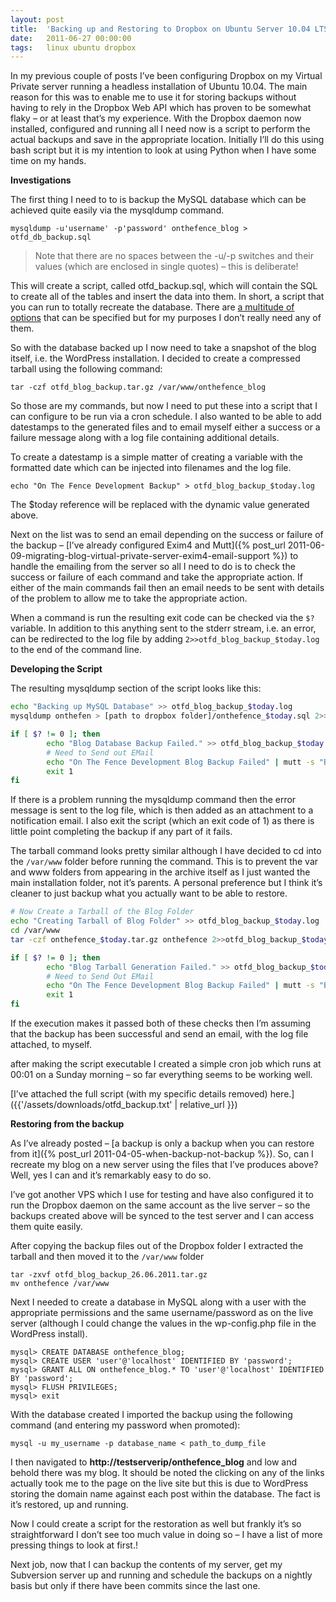 ```yaml
---
layout: post
title:  'Backing up and Restoring to Dropbox on Ubuntu Server 10.04 LTS'
date:   2011-06-27 00:00:00
tags:   linux ubuntu dropbox
---
```

In my previous couple of posts I’ve been configuring Dropbox on my Virtual Private server running a headless installation of Ubuntu 10.04. The main reason for this was to enable me to use it for storing backups without having to rely in the Dropbox Web API which has proven to be somewhat flaky – or at least that’s my experience. With the Dropbox daemon now installed, configured and running all I need now is a script to perform the actual backups and save in the appropriate location. Initially I’ll do this using bash script but it is my intention to look at using Python when I have some time on my hands.
<!--more-->
**Investigations**

The first thing I need to to is backup the MySQL database which can be achieved quite easily via the mysqldump command.

```
mysqldump -u'username' -p'password' onthefence_blog > otfd_db_backup.sql
```
>Note that there are no spaces between the -u/-p switches and their values (which are enclosed in single quotes) – this is deliberate!

This will create a script, called otfd_backup.sql, which will contain the SQL to create all of the tables and insert the data into them. In short, a script that you can run to totally recreate the database. There are <a href='http://dev.mysql.com/doc/refman/5.6/en/mysqldump.html' target='_blank'>a multitude of options</a> that can be specified but for my purposes I don’t really need any of them.

So with the database backed up I now need to take a snapshot of the blog itself, i.e. the WordPress installation. I decided to create a compressed tarball using the following command:

```
tar -czf otfd_blog_backup.tar.gz /var/www/onthefence_blog
```

So those are my commands, but now I need to put these into a script that I can configure to be run via a cron schedule. I also wanted to be able to add datestamps to the generated files and to email myself either a success or a failure message along with a log file containing additional details.

To create a datestamp is a simple matter of creating a variable with the formatted date which can be injected into filenames and the log file.

```
echo "On The Fence Development Backup" > otfd_blog_backup_$today.log
```

The $today reference will be replaced with the dynamic value generated above.

Next on the list was to send an email depending on the success or failure of the backup – [I’ve already configured Exim4 and Mutt]({% post_url 2011-06-09-migrating-blog-virtual-private-server-exim4-email-support %})  to handle the emailing from the server so all I need to do is to check the success or failure of each command and take the appropriate action. If either of the main commands fail then an email needs to be sent with details of the problem to allow me to take the appropriate action.

When a command is run the resulting exit code can be checked via the `$?` variable. In addition to this anything sent to the stderr stream, i.e. an error, can be redirected to the log file by adding `2>>otfd_blog_backup_$today.log` to the end of the command line.

**Developing the Script**

The resulting mysqldump section of the script looks like this:
```bash
echo "Backing up MySQL Database" >> otfd_blog_backup_$today.log
mysqldump onthefen > [path to dropbox folder]/onthefence_$today.sql 2>>otfd_blog_backup_$today.log

if [ $? != 0 ]; then
        echo "Blog Database Backup Failed." >> otfd_blog_backup_$today.log
        # Need to Send out EMail
        echo "On The Fence Development Blog Backup Failed" | mutt -s "Blog Backup Failed" someone@somewhere.com -a otfd_blog_backup_$today.txt
        exit 1
fi
```
If there is a problem running the mysqldump command then the error message is sent to the log file, which is then added as an attachment to a notification email. I also exit the script (which an exit code of 1) as there is little point completing the backup if any part of it fails.

The tarball command looks pretty similar although I have decided to cd into the `/var/www` folder before running the command. This is to prevent the var and www folders from appearing in the archive itself as I just wanted the main installation folder, not it’s parents. A personal preference but I think it’s cleaner to just backup what you actually want to be able to restore.

```bash
# Now Create a Tarball of the Blog Folder
echo "Creating Tarball of Blog Folder" >> otfd_blog_backup_$today.log
cd /var/www
tar -czf onthefence_$today.tar.gz onthefence 2>>otfd_blog_backup_$today.log

if [ $? != 0 ]; then
        echo "Blog Tarball Generation Failed." >> otfd_blog_backup_$today.log
        # Need to Send Out EMail
        echo "On The Fence Development Blog Backup Failed" | mutt -s "Blog Backup Failed" someone@somewhere.com -a otfd_blog_backup_$today.txt
        exit 1
fi
```

If the execution makes it passed both of these checks then I’m assuming that the backup has been successful and send an email, with the log file attached, to myself.

after making the script executable I created a simple cron job which runs at 00:01 on a Sunday morning – so far everything seems to be working well.

[I’ve attached the full script (with my specific details removed) here.]({{'/assets/downloads/otfd_backup.txt' | relative_url }})

**Restoring from the backup**

As I’ve already posted – [a backup is only a backup when you can restore from it]({% post_url 2011-04-05-when-backup-not-backup %}). So, can I recreate my blog on a new server using the files that I’ve produces above? Well, yes I can and it’s remarkably easy to do so.

I’ve got another VPS which I use for testing and have also configured it to run the Dropbox daemon on the same account as the live server – so the backups created above will be synced to the test server and I can access them quite easily.

After copying the backup files out of the Dropbox folder I extracted the tarball and then moved it to the `/var/www` folder

```
tar -zxvf otfd_blog_backup_26.06.2011.tar.gz
mv onthefence /var/www
```

Next I needed to create a database in MySQL along with a user with the appropriate permissions and the same username/password as on the live server (although I could change the values in the wp-config.php file in the WordPress install).

```
mysql> CREATE DATABASE onthefence_blog;
mysql> CREATE USER 'user'@'localhost' IDENTIFIED BY 'password';
mysql> GRANT ALL ON onthefence_blog.* TO 'user'@'localhost' IDENTIFIED BY 'password';
mysql> FLUSH PRIVILEGES;
mysql> exit
```

With the database created I imported the backup using the following command (and entering my password when promoted):

```
mysql -u my_username -p database_name < path_to_dump_file
```

I then navigated to **http://testserverip/onthefence_blog** and low and behold there was my blog. It should be noted the clicking on any of the links actually took me to the page on the live site but this is due to WordPress storing the domain name against each post within the database. The fact is it’s restored, up and running.

Now I could create a script for the restoration as well but frankly it’s so straightforward I don’t see too much value in doing so – I have a list of more pressing things to look at first.!

Next job, now that I can backup the contents of my server, get my Subversion server up and running and schedule the backups on a nightly basis but only if there have been commits since the last one.